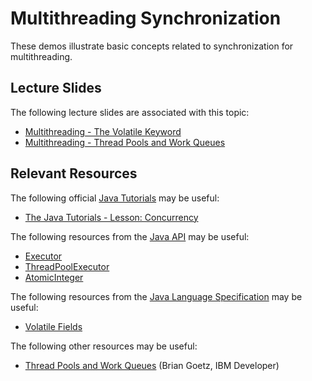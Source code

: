 Multithreading Synchronization
=================================================

These demos illustrate basic concepts related to synchronization for multithreading.

## Lecture Slides ##

The following lecture slides are associated with this topic:

- [Multithreading - The Volatile Keyword](https://drive.google.com/open?id=0BxYofk0iB_upVUgza255MzVCSVU)
- [Multithreading - Thread Pools and Work Queues](https://drive.google.com/open?id=0BxYofk0iB_upbnlWWDFFRlRvWVU)

## Relevant Resources ##

The following official [Java Tutorials](http://docs.oracle.com/javase/tutorial/index.html) may be useful:

- [The Java Tutorials - Lesson: Concurrency](https://docs.oracle.com/javase/tutorial/essential/concurrency/index.html)

The following resources from the [Java API](http://docs.oracle.com/javase/10/docs/api/) may be useful:

- [Executor](https://docs.oracle.com/javase/10/docs/api/java/util/concurrent/Executor.html)
- [ThreadPoolExecutor](https://docs.oracle.com/javase/10/docs/api/java/util/concurrent/ThreadPoolExecutor.html)
- [AtomicInteger](https://docs.oracle.com/javase/10/docs/api/java/util/concurrent/atomic/AtomicInteger.html)

The following resources from the [Java Language Specification](https://docs.oracle.com/javase/specs/jls/se10/html/index.html) may be useful:

- [Volatile Fields](https://docs.oracle.com/javase/specs/jls/se10/html/jls-8.html#jls-8.3.1.4)

The following other resources may be useful:

- [Thread Pools and Work Queues](https://www.ibm.com/developerworks/library/j-jtp0730/index.html) (Brian Goetz, IBM Developer)
